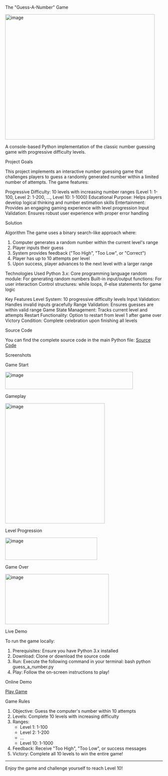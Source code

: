 The "Guess-A-Number" Game

<img width="478" height="399" alt="image" src="https://github.com/user-attachments/assets/0df83d2f-4d52-4bcc-8dbf-e00e439e854c" />

A console-based Python implementation of the classic number guessing game with progressive difficulty levels.

  Project Goals

This project implements an interactive number guessing game that challenges players to guess a randomly generated number within a limited number of attempts. The game features:

Progressive Difficulty: 10 levels with increasing number ranges (Level 1: 1-100, Level 2: 1-200, ..., Level 10: 1-1000)
Educational Purpose: Helps players develop logical thinking and number estimation skills
Entertainment: Provides an engaging gaming experience with level progression
Input Validation: Ensures robust user experience with proper error handling

  Solution

  Algorithm
The game uses a binary search-like approach where:
1. Computer generates a random number within the current level's range
2. Player inputs their guess
3. System provides feedback ("Too High", "Too Low", or "Correct")
4. Player has up to 10 attempts per level
5. Upon success, player advances to the next level with a larger range

  Technologies Used
Python 3.x: Core programming language
random module: For generating random numbers
Built-in input/output functions: For user interaction
Control structures: while loops, if-else statements for game logic

  Key Features
Level System: 10 progressive difficulty levels
Input Validation: Handles invalid inputs gracefully
Range Validation: Ensures guesses are within valid range
Game State Management: Tracks current level and attempts
Restart Functionality: Option to restart from level 1 after game over
Victory Condition: Complete celebration upon finishing all levels

  Source Code

You can find the complete source code in the main Python file:
[Source Code](guess_a_number.py)

  Screenshots

  Game Start
  
<img width="408" height="55" alt="image" src="https://github.com/user-attachments/assets/53e572a4-aa58-4016-bb53-4d574668ad0c" />

  Gameplay

<img width="318" height="383" alt="image" src="https://github.com/user-attachments/assets/c080172b-9b24-43e0-a6d1-ec25923a9444" />

  Level Progression

<img width="294" height="71" alt="image" src="https://github.com/user-attachments/assets/02cab486-5acc-4d40-9746-561e0b9494d2" />

  Game Over

<img width="331" height="160" alt="image" src="https://github.com/user-attachments/assets/d645505d-9d44-45a0-b4c2-f0957f0c0c84" />


  Live Demo

To run the game locally:

1. Prerequisites: Ensure you have Python 3.x installed
2. Download: Clone or download the source code
3. Run: Execute the following command in your terminal:
   bash
   python guess_a_number.py
4. Play: Follow the on-screen instructions to play!

  Online Demo
  
[Play Game](https://replit.com/@vaskozaikov/GuessANumberByVasko#guess_a_number.py)

  Game Rules

1. Objective: Guess the computer's number within 10 attempts
2. Levels: Complete 10 levels with increasing difficulty
3. Ranges: 
   - Level 1: 1-100
   - Level 2: 1-200
   - ...
   - Level 10: 1-1000
4. Feedback: Receive "Too High", "Too Low", or success messages
5. Victory: Complete all 10 levels to win the entire game!

---

Enjoy the game and challenge yourself to reach Level 10!
